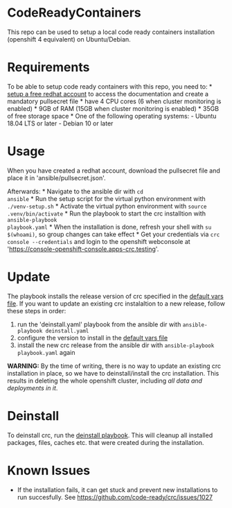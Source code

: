 # CodeReadyContainers
This repo can be used to setup a local code ready containers installation (openshift 4 equivalent) on Ubuntu/Debian.

# Requirements
To be able to setup code ready containers with this repo, you need to:
    * [setup a free redhat account](https://www.google.com/url?sa=t&rct=j&q=&esrc=s&source=web&cd=&cad=rja&uact=8&ved=2ahUKEwjGw8bPx9L3AhUNCewKHT11D7EQFnoECAYQAQ&url=https%3A%2F%2Fwww.redhat.com%2Fwapps%2Fugc%2Fregister.html&usg=AOvVaw0XN5agOwobjJWWJmiitUP7) to access the documentation and create a mandatory pullsecret file
    * have 4 CPU cores (6 when cluster monitoring is enabled)
    * 9GB of RAM (15GB when cluster monitoring is enabled)
    * 35GB of free storage space
    * One of the following operating systems:
        - Ubuntu 18.04 LTS or later
        - Debian 10 or later
# Usage
When you have created a redhat account, download the pullsecret file and place it in 'ansible/pullsecret.json'.

Afterwards:
    * Navigate to the ansible dir with <code>cd ansible</code>
    * Run the setup script for the virtual python environment with <code>./venv-setup.sh</code>
    * Activate the virtual python environment with <code>source .venv/bin/activate</code>
    * Run the playbook to start the crc installtion with <code>ansible-playbook playbook.yaml</code>
    * When the installation is done, refresh your shell with <code>su $(whoami)</code>, so group changes can take effect
    * Get your credentials via <code>crc console --credentials</code> and login to the openshift webconsole at 'https://console-openshift-console.apps-crc.testing'.

# Update
The playbook installs the release version of crc specified in the [default vars file](ansible/roles/download_install_crc/defaults/main.yml). If you want to update an existing crc instalaltion to a new release, follow these steps in order:

1. run the 'deinstall.yaml' playbook from the ansible dir with <code>ansible-playbook deinstall.yaml</code>
2. configure the version to install in the [default vars file](ansible/roles/download_install_crc/defaults/main.yml)
3. install the new crc release from the ansible dir with <code>ansible-playbook playbook.yaml</code> again

**WARNING:** By the time of writing, there is no way to update an existing crc installation in place, so we have to deinstall/install the crc installation. This results in deleting the whole openshift cluster, including *all data and deployments in it*.

# Deinstall
To deinstall crc, run the [deinstall playbook](ansible/deinstall.yaml). This will cleanup all installed packages, files, caches etc. that were created during the installation.

# Known Issues
* If the installation fails, it can get stuck and prevent new installations to run succesfully. See https://github.com/code-ready/crc/issues/1027
